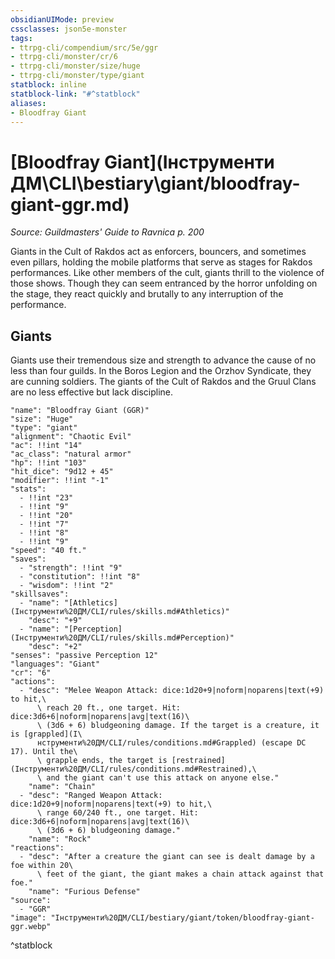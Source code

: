 ```yaml
---
obsidianUIMode: preview
cssclasses: json5e-monster
tags:
- ttrpg-cli/compendium/src/5e/ggr
- ttrpg-cli/monster/cr/6
- ttrpg-cli/monster/size/huge
- ttrpg-cli/monster/type/giant
statblock: inline
statblock-link: "#^statblock"
aliases:
- Bloodfray Giant
---
```

# [Bloodfray Giant](Інструменти ДМ\CLI\bestiary\giant/bloodfray-giant-ggr.md)
*Source: Guildmasters' Guide to Ravnica p. 200*  

Giants in the Cult of Rakdos act as enforcers, bouncers, and sometimes even pillars, holding the mobile platforms that serve as stages for Rakdos performances. Like other members of the cult, giants thrill to the violence of those shows. Though they can seem entranced by the horror unfolding on the stage, they react quickly and brutally to any interruption of the performance.

## Giants

Giants use their tremendous size and strength to advance the cause of no less than four guilds. In the Boros Legion and the Orzhov Syndicate, they are cunning soldiers. The giants of the Cult of Rakdos and the Gruul Clans are no less effective but lack discipline.

```statblock
"name": "Bloodfray Giant (GGR)"
"size": "Huge"
"type": "giant"
"alignment": "Chaotic Evil"
"ac": !!int "14"
"ac_class": "natural armor"
"hp": !!int "103"
"hit_dice": "9d12 + 45"
"modifier": !!int "-1"
"stats":
  - !!int "23"
  - !!int "9"
  - !!int "20"
  - !!int "7"
  - !!int "8"
  - !!int "9"
"speed": "40 ft."
"saves":
  - "strength": !!int "9"
  - "constitution": !!int "8"
  - "wisdom": !!int "2"
"skillsaves":
  - "name": "[Athletics](Інструменти%20ДМ/CLI/rules/skills.md#Athletics)"
    "desc": "+9"
  - "name": "[Perception](Інструменти%20ДМ/CLI/rules/skills.md#Perception)"
    "desc": "+2"
"senses": "passive Perception 12"
"languages": "Giant"
"cr": "6"
"actions":
  - "desc": "Melee Weapon Attack: dice:1d20+9|noform|noparens|text(+9) to hit,\
      \ reach 20 ft., one target. Hit: dice:3d6+6|noform|noparens|avg|text(16)\
      \ (3d6 + 6) bludgeoning damage. If the target is a creature, it is [grappled](І\
      нструменти%20ДМ/CLI/rules/conditions.md#Grappled) (escape DC 17). Until the\
      \ grapple ends, the target is [restrained](Інструменти%20ДМ/CLI/rules/conditions.md#Restrained),\
      \ and the giant can't use this attack on anyone else."
    "name": "Chain"
  - "desc": "Ranged Weapon Attack: dice:1d20+9|noform|noparens|text(+9) to hit,\
      \ range 60/240 ft., one target. Hit: dice:3d6+6|noform|noparens|avg|text(16)\
      \ (3d6 + 6) bludgeoning damage."
    "name": "Rock"
"reactions":
  - "desc": "After a creature the giant can see is dealt damage by a foe within 20\
      \ feet of the giant, the giant makes a chain attack against that foe."
    "name": "Furious Defense"
"source":
  - "GGR"
"image": "Інструменти%20ДМ/CLI/bestiary/giant/token/bloodfray-giant-ggr.webp"
```
^statblock